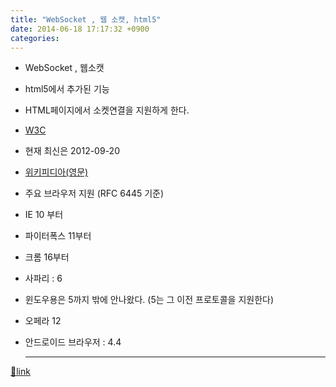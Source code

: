 ```yaml
---
title: "WebSocket , 웹 소캣, html5"
date: 2014-06-18 17:17:32 +0900
categories: 
---
```

  

- WebSocket , 웹소캣
- html5에서 추가된 기능
- HTML페이지에서 소켓연결을 지원하게 한다.
- [W3C](http://www.w3.org/TR/websockets/ "W3C")
- 현재 최신은 2012-09-20

- [위키피디아(영문)](http://en.wikipedia.org/wiki/WebSocket "위키피디아(영문)")
- 주요 브라우저 지원 (RFC 6445 기준)
- IE 10 부터
- 파이터폭스 11부터
- 크롬 16부터
- 사파리 : 6 
- 윈도우용은 5까지 밖에 안나왔다. (5는 그 이전 프로토콜을 지원한다)

- 오페라 12
- 안드로이드 브라우저 : 4.4




  


  ***
[🔗link](http://www.mins01.com/mh/tech/read/886)